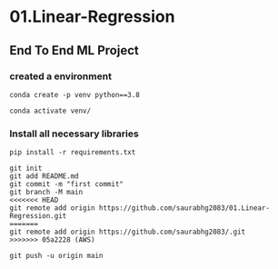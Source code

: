 # 01.Linear-Regression

## End To End ML Project

### created a environment
```
conda create -p venv python==3.8

conda activate venv/
```
### Install all necessary libraries
```
pip install -r requirements.txt
```

```
git init
git add README.md
git commit -m "first commit"
git branch -M main
<<<<<<< HEAD
git remote add origin https://github.com/saurabhg2083/01.Linear-Regression.git
=======
git remote add origin https://github.com/saurabhg2083/.git
>>>>>>> 05a2228 (AWS)

git push -u origin main
```


